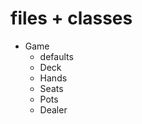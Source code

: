 
files + classes
===============
- Game
  - defaults
  - Deck
  - Hands
  - Seats
  - Pots
  - Dealer
